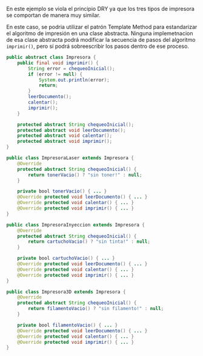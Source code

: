 En este ejemplo se viola el principio DRY ya que los tres tipos de
impresora se comportan de manera muy similar.

En este caso, se podria utilizar el patrón Template Method para estandarizar el algoritmo de impresión en una clase abstracta.
Ninguna implemetnacion de esa clase abstracta podrá modificar la secuencia de pasos del algoritmo `imprimir()`, pero sí podrá sobreescribir los pasos dentro de ese proceso.

```java
public abstract class Impresora {
    public final void imprimir() {
        String error = chequeoInicial();
        if (error != null) {
            System.out.println(error);
            return;
        }
        leerDocumento();
        calentar();
        imprimir();
    }

    protected abstract String chequeoInicial();
    protected abstract void leerDocumento();
    protected abstract void calentar();
    protected abstract void imprimir();
}

public class ImpresoraLaser extends Impresora {
    @Override
    protected abstract String chequeoInicial() {
        return tonerVacio() ? "sin toner!" : null;
    }

    private bool tonerVacio() { ... }
    @Override protected void leerDocumento() { ... }
    @Override protected void calentar() { ... }
    @Override protected void imprimir() { ... }
}

public class ImpresoraInyeccion extends Impresora {
    @Override
    protected abstract String chequeoInicial() {
        return cartuchoVacio() ? "sin tinta!" : null;
    }

    private bool cartuchoVacio() { ... }
    @Override protected void leerDocumento() { ... }
    @Override protected void calentar() { ... }
    @Override protected void imprimir() { ... }
}

public class Impresora3D extends Impresora {
    @Override
    protected abstract String chequeoInicial() {
        return filamentoVacio() ? "sin filamento!" : null;
    }

    private bool filamentoVacio() { ... }
    @Override protected void leerDocumento() { ... }
    @Override protected void calentar() { ... }
    @Override protected void imprimir() { ... }
}
